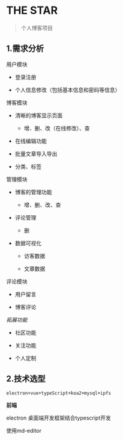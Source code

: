# THE STAR

> 个人博客项目

## 1.需求分析

用户模块

+ 登录注册

+ 个人信息修改（包括基本信息和密码等信息）

博客模块

+ 清晰的博客显示页面
  
  + 增、删、改（在线修改）、查

+ 在线编辑功能

+ 批量文章导入导出

+ 分类、标签

管理模块

+ 博客的管理功能
  
  + 增、删、改、查

+ 评论管理
  
  + 删

+ 数据可视化
  
  + 访客数据
  
  + 文章数据

评论模块

+ 用户留言

+ 博客评论

*拓展功能*

+ 社区功能

+ 关注功能

+ 个人定制

## 2.技术选型

`electron+vue+typeScript+koa2+mysql+ipfs`

**前端**

electron 桌面端开发框架结合typescript开发

使用md-editor


